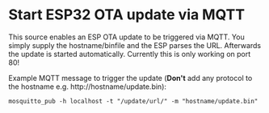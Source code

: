 # Start ESP32 OTA update via MQTT

This source enables an ESP OTA update to be triggered via MQTT.
You simply supply the hostname/binfile and the ESP parses the URL. Afterwards the update is started automatically.
Currently this is only working on port 80!

Example MQTT message to trigger the update (**Don't** add any protocol to the hostname e.g. http://hostname/update.bin):

```
mosquitto_pub -h localhost -t "/update/url/" -m "hostname/update.bin"
```




